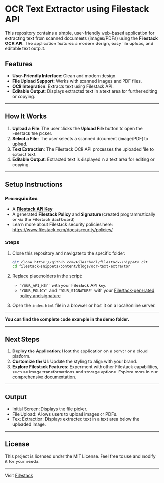 # OCR Text Extractor using Filestack API

This repository contains a simple, user-friendly web-based application for extracting text from scanned documents (images/PDFs) using the **Filestack OCR API**. The application features a modern design, easy file upload, and editable text output.

## Features

- **User-Friendly Interface**: Clean and modern design.
- **File Upload Support**: Works with scanned images and PDF files.
- **OCR Integration**: Extracts text using Filestack API.
- **Editable Output**: Displays extracted text in a text area for further editing or copying.

---

## How It Works

1. **Upload a File**: The user clicks the **Upload File** button to open the Filestack file picker.
2. **Select a File**: The user selects a scanned document (image/PDF) to upload.
3. **Text Extraction**: The Filestack OCR API processes the uploaded file to extract text.
4. **Editable Output**: Extracted text is displayed in a text area for editing or copying.

---

## Setup Instructions

### Prerequisites

- A [**Filestack API Key**](https://www.filestack.com/signup-free/)
- A generated **Filestack Policy** and **Signature** (created programmatically or via the Filestack dashboard)
- Learn more about Filestack security policies here: https://www.filestack.com/docs/security/policies/

### Steps

1. Clone this repository and navigate to the specific folder:
    ```bash
    git clone https://github.com/Fileschool/filestack-snippets.git
    cd filestack-snippets/content/blogs/ocr-text-extractor
    ```

2. Replace placeholders in the script:
    - `'YOUR_API_KEY'` with your Filestack API key.
    - `'YOUR_POLICY'` and `'YOUR_SIGNATURE'` with your [Filestack-generated policy and signature](https://www.filestack.com/docs/security/policies/).

3. Open the `index.html` file in a browser or host it on a local/online server.

---

**You can find the complete code example in the demo folder.**

---

## Next Steps

1. **Deploy the Application**: Host the application on a server or a cloud platform.
2. **Customize the UI**: Update the styling to align with your brand.
3. **Explore Filestack Features**: Experiment with other Filestack capabilities, such as image transformations and storage options. Explore more in our [comprehensive documentation](https://www.filestack.com/docs/).

---

## Output

- Initial Screen: Displays the file picker.
- File Upload: Allows users to upload images or PDFs.
- Text Extraction: Displays extracted text in a text area below the uploaded image.

---

## License

This project is licensed under the MIT License. Feel free to use and modify it for your needs.

---
Visit [Filestack](https://www.filestack.com/)
